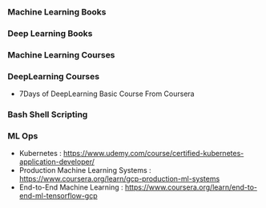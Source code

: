 ### Machine Learning Books 

### Deep Learning Books 

### Machine Learning Courses 

### DeepLearning Courses 
- 7Days of DeepLearning Basic Course From Coursera

### Bash Shell Scripting 

### ML Ops 
- Kubernetes : https://www.udemy.com/course/certified-kubernetes-application-developer/ 
- Production Machine Learning Systems : https://www.coursera.org/learn/gcp-production-ml-systems
- End-to-End Machine Learning : https://www.coursera.org/learn/end-to-end-ml-tensorflow-gcp 
